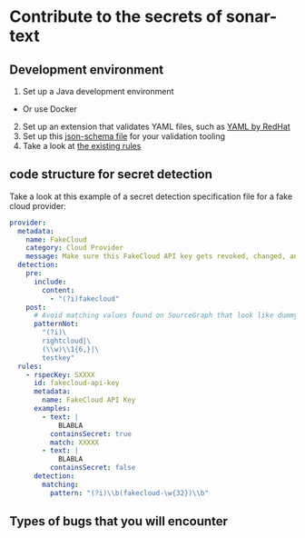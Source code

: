 # Contribute to the secrets of sonar-text

## Development environment

1. Set up a Java development environment
 - Or use Docker
2. Set up an extension that validates YAML files, such as [YAML by RedHat](https://github.com/redhat-developer/vscode-yaml)
3. Set up this [json-schema file](https://github.com/SonarSource/sonar-text/blob/master/sonar-text-plugin/src/main/resources/org/sonar/plugins/secrets/configuration/specifications/specification-json-schema.json) for your validation tooling
2. Take a look at [the existing rules](https://github.com/SonarSource/sonar-text/tree/master/sonar-text-plugin/src/main/resources/org/sonar/plugins/secrets/configuration)

## code structure for secret detection

Take a look at this example of a secret detection specification file for a fake cloud provider:

``` yaml
provider:
  metadata:
    name: FakeCloud
    category: Cloud Provider
    message: Make sure this FakeCloud API key gets revoked, changed, and removed from the code.
  detection:
    pre:
      include:
        content:
          - "(?i)fakecloud"
    post:
      # Avoid matching values found on SourceGraph that look like dummy passwords or insertions like:
      patternNot: 
        "(?i)\
        rightcloud|\
        (\\w)\\1{6,}|\
        testkey"
  rules:
    - rspecKey: SXXXX
      id: fakecloud-api-key
      metadata:
        name: FakeCloud API Key
      examples:
        - text: |
            BLABLA
          containsSecret: true
          match: XXXXX
        - text: |
            BLABLA
          containsSecret: false
      detection:
        matching:
          pattern: "(?i)\\b(fakecloud-\w{32})\\b"
```

## Types of bugs that you will encounter
